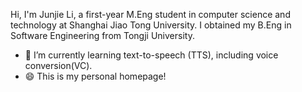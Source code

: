 Hi, I'm Junjie Li, a first-year M.Eng student in computer science and technology at Shanghai Jiao Tong University. I obtained my B.Eng in Software Engineering from Tongji University.

- 🌱 I’m currently learning text-to-speech (TTS), including voice conversion(VC). 
- 😄 This is my personal homepage!
